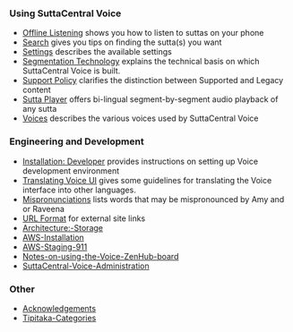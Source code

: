 ### Using SuttaCentral Voice
* [Offline Listening](/sc-voice/en/Offline-Listening) shows you how to listen to suttas on your phone
* [Search](/sc-voice/en/Search) gives you tips on finding the sutta(s) you want
* [Settings](/sc-voice/en/Settings) describes the available settings
* [Segmentation Technology](/sc-voice/en/Segmentation-Technology) explains the technical basis on which SuttaCentral Voice is built.
* [Support Policy](/sc-voice/en/Support-Policy) clarifies the distinction between Supported and Legacy content
* [Sutta Player](/sc-voice/en/Sutta-Player) offers bi-lingual segment-by-segment audio playback of any sutta
* [Voices](/sc-voice/en/Voices) describes the various voices used by SuttaCentral Voice

### Engineering and Development
* [Installation: Developer](/sc-voice/en/Installation:-Developer) provides instructions on setting up Voice development environment
* [Translating Voice UI](/sc-voice/en/Translating-Voice-UI) gives some guidelines for translating the Voice interface into other languages.
* [Mispronunciations](/sc-voice/en/Mispronunciations) lists words that may be mispronounced by Amy and or Raveena
* [URL Format](/sc-voice/en/URL-format) for external site links
* [Architecture:-Storage](/sc-voice/en/Architecture:-Storage.md)
* [AWS-Installation](/sc-voice/en/AWS-Installation.md)
* [AWS-Staging-911](/sc-voice/en/AWS-Staging-911.md)
* [Notes-on-using-the-Voice-ZenHub-board](/sc-voice/en/Notes-on-using-the-Voice-ZenHub-board.md)
* [SuttaCentral-Voice-Administration](/sc-voice/en/SuttaCentral-Voice-Administration.md)

### Other
* [Acknowledgements](/sc-voice/en/Acknowledgements.md)
* [Tipitaka-Categories](/sc-voice/en/Tipitaka-Categories.md)
